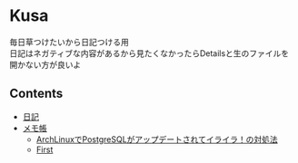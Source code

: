 # Kusa
毎日草つけたいから日記つける用 \
日記はネガティブな内容があるから見たくなかったらDetailsと生のファイルを開かない方が良いよ

## Contents
- [日記](/日記.md)
- [メモ帳](/memo)
  - [ArchLinuxでPostgreSQLがアップデートされてイライラ！の対処法](/memo/1.md)
  - [First](/memo/first.md)
